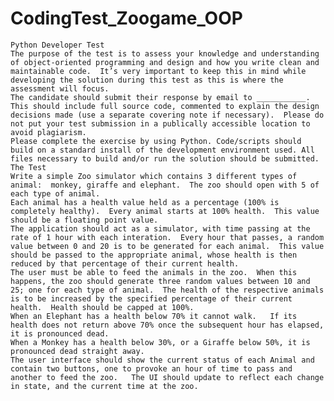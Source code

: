 # CodingTest_Zoogame_OOP

	Python Developer Test
	The purpose of the test is to assess your knowledge and understanding of object-oriented programming and design and how you write clean and maintainable code.  It’s very important to keep this in mind while developing the solution during this test as this is where the assessment will focus.
	The candidate should submit their response by email to ___________. This should include full source code, commented to explain the design decisions made (use a separate covering note if necessary).  Please do not put your test submission in a publically accessible location to avoid plagiarism.
	Please complete the exercise by using Python. Code/scripts should build on a standard install of the development environment used. All files necessary to build and/or run the solution should be submitted.
	The Test
	Write a simple Zoo simulator which contains 3 different types of animal:  monkey, giraffe and elephant.  The zoo should open with 5 of each type of animal.
	Each animal has a health value held as a percentage (100% is completely healthy).  Every animal starts at 100% health.  This value should be a floating point value.
	The application should act as a simulator, with time passing at the rate of 1 hour with each interation.  Every hour that passes, a random value between 0 and 20 is to be generated for each animal.  This value should be passed to the appropriate animal, whose health is then reduced by that percentage of their current health.
	The user must be able to feed the animals in the zoo.  When this happens, the zoo should generate three random values between 10 and 25; one for each type of animal.  The health of the respective animals is to be increased by the specified percentage of their current health.  Health should be capped at 100%.
	When an Elephant has a health below 70% it cannot walk.   If its health does not return above 70% once the subsequent hour has elapsed, it is pronounced dead.
	When a Monkey has a health below 30%, or a Giraffe below 50%, it is pronounced dead straight away. 
	The user interface should show the current status of each Animal and contain two buttons, one to provoke an hour of time to pass and another to feed the zoo.   The UI should update to reflect each change in state, and the current time at the zoo.

